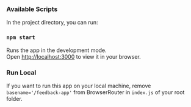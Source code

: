 ### Available Scripts

In the project directory, you can run:

### `npm start`

Runs the app in the development mode.\
Open [http://localhost:3000](http://localhost:3000) to view it in your browser.

### Run Local

If you want to run this app on your local machine, remove `basename='/feedback-app'` from BrowserRouter in `index.js` of your root folder.
